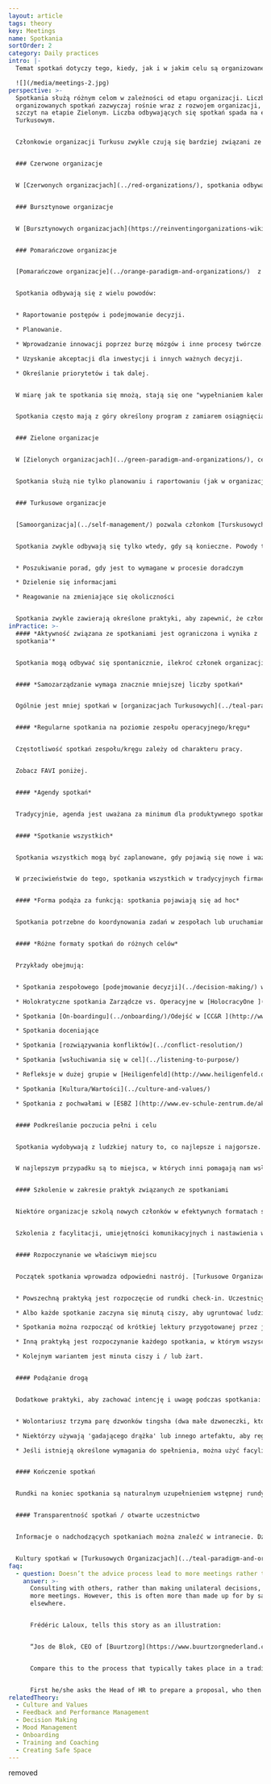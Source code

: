 ```yaml
---
layout: article
tags: theory
key: Meetings
name: Spotkania
sortOrder: 2
category: Daily practices
intro: |-
  Temat spotkań dotyczy tego, kiedy, jak i w jakim celu są organizowane.

  ![](/media/meetings-2.jpg)
perspective: >-
  Spotkania służą różnym celom w zależności od etapu organizacji. Liczba
  organizowanych spotkań zazwyczaj rośnie wraz z rozwojem organizacji, osiągając
  szczyt na etapie Zielonym. Liczba odbywających się spotkań spada na etapie
  Turkusowym.


  Członkowie organizacji Turkusu zwykle czują się bardziej związani ze sobą i z pracą i potrzebują mniej spotkań, aby zaplanować lub rozwiązać problemy.


  ### Czerwone organizacje


  W [Czerwonych organizacjach](../red-organizations/), spotkania odbywają się, gdy Szef uzna je za konieczne. Mogą być zwoływane w celu ogłaszania informacji, wydawania wyroków lub przeprowadzania ceremonii. Czasami są zwoływane, aby zasięgnąć porady lub zebrać informacje.


  ### Bursztynowe organizacje


  W [Bursztynowych organizacjach](https://reinventingorganizations-wiki.netlify.app/theory/amber-paradigm-and-organizations/), spotkania są ważną metodą kontroli hierarchicznej. Służą do zbierania, destylowania i przekazywania informacji w górę i w dół organizacji. Kieruje nimi osoba zajmująca najwyższe pozycje w rankingu. Na pozostałych spoczywa obowiązek przygotowania się do zgłaszania informacji lub udzielania odpowiedzi w razie potrzeby.  


  ### Pomarańczowe organizacje


  [Pomarańczowe organizacje](../orange-paradigm-and-organizations/)  z uwagą zarządzają wydajnością, aby zapewnić osiągnięcie celów i zadań. Wymaga to regularnych (cotygodniowych/miesięcznych/kwartalnych/rocznych) spotkań na większości szczebli organizacji.


  Spotkania odbywają się z wielu powodów:


  * Raportowanie postępów i podejmowanie decyzji.

  * Planowanie.

  * Wprowadzanie innowacji poprzez burzę mózgów i inne procesy twórcze.

  * Uzyskanie akceptacji dla inwestycji i innych ważnych decyzji.

  * Określanie priorytetów i tak dalej.


  W miarę jak te spotkania się mnożą, stają się one "wypełnianiem kalendarzy" dla zapracowanych menedżerów wyższego szczebla. Jeszcze do niedawna oznaczało to często duże podróże dla tych, którzy są zatrudnieni w organizacjach międzynarodowych.


  Spotkania często mają z góry określony program z zamiarem osiągnięcia jasnych rezultatów. Ceniona jest racjonalna dyskusja i logiczne argumenty. Jednak osobiste plany nigdy nie są zbyt daleko ukryte i mogą potencjalnie podważać cele organizacyjne.


  ### Zielone organizacje


  W [Zielonych organizacjach](../green-paradigm-and-organizations/), celem jest by służyć wielu interesariuszom z równością, szacunkiem i włączeniem. To wymaga spotkania z nimi. Konsensus jest ceniony, ale jego osiągnięcie może być wyczerpujące.


  Spotkania służą nie tylko planowaniu i raportowaniu (jak w organizacjach Pomarańczowych), ale także podtrzymywaniu poczucia własności, integracji i upodmiotowienia: innymi słowy, tworzenia kultury opartej na wartościach. W rezultacie praktyki spotkań są bardziej zorientowane na podstawowe procesy w grupie.


  ### Turkusowe organizacje


  [Samoorganizacja](../self-management/) pozwala członkom [Turskusowych organizacji](../teal-paradigm-and-organizations/) brać odpowiedzialność za podejmowanie decyzji bez potrzeby uzyskania zgody lub konsensusu. W rezultacie zwykle wymaganych jest znacznie mniej spotkań.


  Spotkania zwykle odbywają się tylko wtedy, gdy są konieczne. Powody to:


  * Poszukiwanie porad, gdy jest to wymagane w procesie doradczym

  * Dzielenie się informacjami

  * Reagowanie na zmieniające się okoliczności


  Spotkania zwykle zawierają określone praktyki, aby zapewnić, że członkowie angażują się wzajemnie i realizują cel spotkania w sposób produktywny i pełen szacunku. Nowi dołączający są zwykle szkoleni w tych procesach, aby mogli w nich w pełni uczestniczyć.
inPractice: >-
  #### *Aktywność związana ze spotkaniami jest ograniczona i wynika z 'potrzeby
  spotkania'*


  Spotkania mogą odbywać się spontanicznie, ilekroć członek organizacji wyczuje potrzebę i przejmuje inicjatywę. Struktury spotkań i facylitacja wspierają ducha [samoorganizacji](../self-management/). Zwiększona przejrzystość w organizacjach Turkusu zmniejsza liczbę i długość niektórych spotkań. Podczas spotkań zwraca się uwagę na stosowanie określonych praktyk, które sprzyjają poczuciu [pełni](../wholeness/).


  #### *Samozarządzanie wymaga znacznie mniejszej liczby spotkań*


  Ogólnie jest mniej spotkań w [organizacjach Turkusowych](../teal-paradigm-and-organizations/). W tradycyjnej strukturze piramidy spotkania są potrzebne w celu gromadzenia, obrabiana, filtrowania i przesyłania informacji, które przepływają w górę i w dół łańcucha dowodzenia. W strukturach samozarządzających odpada potrzeba wielu takich spotkań. Podczas gdy w [Zielonych organizacjach](../green-paradigm-and-organizations/) spotkania mogą być sposobem budowania 'oddolnego' zaangażowania , jest ono już 'wbudowane' w samozarządzającą się strukturę.


  #### *Regularne spotkania na poziomie zespołu operacyjnego/kręgu*


  Częstotliwość spotkań zespołu/kręgu zależy od charakteru pracy.


  Zobacz FAVI poniżej. 


  #### *Agendy spotkań*


  Tradycyjnie, agenda jest uważana za minimum dla produktywnego spotkania. Ale niekoniecznie w Turkusowym miejscu pracy. Wiele z ich zaplanowanych spotkań nie ma z góry ustalonego porządku. Raczej jest się kształtowany na początku i opiera się na tematach, które przyniosą uczestnicy, ponieważ są dla nich ważne. Dzięki temu spotkania są pełne energii, celowe i angażujące. Zaangażowanie jest rzeczywistym i aktualnym zainteresowaniem; nie jest tworzony poprzez rutynowe podejście.


  #### *Spotkanie wszystkich*


  Spotkania wszystkich mogą być zaplanowane, gdy pojawią się nowe i ważne informacje do przekazania: wyniki kwartalne, roczne badanie wartości, strategiczny punkt zwrotny i tak dalej. Informacje nie są po prostu "przedstawiane" odgórnie - są dyskutowane i debatowane. Pytania mogą padać podczas spotkania z dowolnej strony; można wyładować frustracje; albo spontanicznie świętować osiągnięcia. W grę wchodzi coś więcej niż zwykła wymiana informacji. Zaufanie do organizacji i jej wartości są testowane i potwierdzane. Czy starszyzna będzie szczera, pokorna i wrażliwa? Czy zmierzą się z trudnymi pytaniami? Czy zaangażują całą grupę?


  W przeciwieństwie do tego, spotkania wszystkich w tradycyjnych firmach są zwykle oparte na prezentacji - lub unika się ich ze względu na ich nieprzewidywalność i ryzyko.


  #### *Forma podąża za funkcją: spotkania pojawiają się ad hoc*


  Spotkania potrzebne do koordynowania zadań w zespołach lub uruchamiania specjalnych projektów pojawiają się spontanicznie. To organiczny sposób organizacji. 


  #### *Różne formaty spotkań do różnych celów*


  Przykłady obejmują:


  * Spotkania zespołowego [podejmowanie decyzji](../decision-making/) w [Buurtzorg ](http://www.buurtzorgnederland.com/)

  * Holokratyczne spotkania Zarządcze vs. Operacyjne w [HolocracyOne ](http://www.holacracy.org/)

  * Spotkania [On-boardingu](../onboarding/)/Odejść w [CC&R ](http://www.couragerenewal.org/)

  * Spotkania doceniające

  * Spotkania [rozwiązywania konfliktów](../conflict-resolution/)

  * Spotkania [wsłuchiwania się w cel](../listening-to-purpose/)

  * Refleksje w dużej grupie w [Heiligenfeld](http://www.heiligenfeld.de/)

  * Spotkania [Kultura/Wartości](../culture-and-values/)

  * Spotkania z pochwałami w [ESBZ ](http://www.ev-schule-zentrum.de/aktuell/)


  #### Podkreślanie poczucia pełni i celu


  Spotkania wydobywają z ludzkiej natury to, co najlepsze i najgorsze.


  W najlepszym przypadku są to miejsca, w których inni pomagają nam wsłuchać się w to, na czym naprawdę nam zależy. Ale spotkania mogą być również polem gry dla ego. Aby czuć się bezpiecznie, niektórzy starają się zdominować postępowanie. Inni się wycofują. W organizacjach samozarządzających się brak szefa usuwa niektóre z tych obaw z przestrzeni. Ale w grupie współpracowników równie dobrze może dominować ego. Różnorodne podejścia wspierają produktywne interakcje zgodne z [pełnią](/wholeness/) i [celem](../listening-to-purpose/).


  #### Szkolenie w zakresie praktyk związanych ze spotkaniami


  Niektóre organizacje szkolą nowych członków w efektywnych formatach spotkań. Nowi członkowie muszą czuć się komfortowo, aby uczestniczyć w procedurach decyzyjnych.


  Szkolenia z facylitacji, umiejętności komunikacyjnych i nastawienia wspierają kolegialność, budowanie zaufania i rozwiązywanie napięć.


  #### Rozpoczynanie we właściwym miejscu


  Początek spotkania wprowadza odpowiedni nastrój. [Turkusowe Organizacje](../teal-paradigm-and-organizations/) mogą używać następujących praktyk:


  * Powszechną praktyką jest rozpoczęcie od rundki check-in. Uczestnicy opowiadają, jak się czują w chwili, gdy wchodzą. To pomaga wszystkim wsłuchiwać się w siebie, swoje ciała i wrażenia oraz budować świadomość. Nazwanie emocji często wystarczy, aby sobie z nimi poradzić. W ten sposób praktyka ta pomaga uczestnikom uwolnić się od rozpraszania, jednocześnie wspierając wszystkich, aby byli obecni na bieżącym spotkaniu. 

  * Albo każde spotkanie zaczyna się minutą ciszy, aby ugruntować ludzi w danej chwili.

  * Spotkania można rozpocząć od krótkiej lektury przygotowanej przez jedną osobę. Po kilku chwilach ciszy uczestnicy dzielą się myślami, które to wywołało.

  * Inną praktyką jest rozpoczynanie każdego spotkania, w którym wszyscy dzielą się krótką historią o kimś, komu niedawno dziękowali. To podkreśla możliwość, wdzięczność, świętowanie i zaufanie.

  * Kolejnym wariantem jest minuta ciszy i / lub żart.


  #### Podążanie drogą


  Dodatkowe praktyki, aby zachować intencję i uwagę podczas spotkania:


  * Wolontariusz trzyma parę dzwonków tingsha (dwa małe dzwoneczki, które mogą wydawać kryształowy dźwięk). Jeśli poczuje, że podstawowe zasady nie są przestrzegane, może sprawić, że dzwonki zaśpiewają. Nikt nie może mówić, dopóki dźwięk dzwonka nie ucichnie. W ciszy wszyscy mogą zastanowić się nad pytaniem: „Czy służę tematowi, o którym rozmawiamy?”

  * Niektórzy używają 'gadającego drążka' lub innego artefaktu, aby regulować zmianę mówiącego, spowalniać rozmowę i poprawiać jakość słuchania.

  * Jeśli istnieją określone wymagania do spełnienia, można użyć facylitatora. W pewnych okolicznościach może to być zewnętrzny moderator.


  #### Kończenie spotkań


  Rundki na koniec spotkania są naturalnym uzupełnieniem wstępnej rundy check-in. Pozostawiają każdemu poczucie wpływu spotkania. Chwila ciszy to kolejny sposób na refleksję i zakończenie.


  #### Transparentność spotkań / otwarte uczestnictwo


  Informacje o nadchodzących spotkaniach można znaleźć w intranecie. Dzięki temu każdy, kto chce podzielić się obawami lub pomysłami, może wziąć w nim udział. Ta przejrzystość może rozciągać się na osoby z zewnątrz za pośrednictwem transmisji strumieniowej w Internecie. Niektórzy twierdzą, że ta przejrzystość skutkuje ściślejszymi relacjami z ich zewnętrznymi partnerami.


  Kultury spotkań w [Turkusowych Organizacjach](../teal-paradigm-and-organizations/) przyjęły niektóre z ‘alternatywnych formatów spotkań’ takich jak Open Space, Art of Hosting, World Café etc.
faq:
  - question: Doesn’t the advice process lead to more meetings rather than less?
    answer: >-
      Consulting with others, rather than making unilateral decisions, may mean
      more meetings. However, this is often more than made up for by savings
      elsewhere.


      Frédéric Laloux, tells this story as an illustration:


      “Jos de Blok, CEO of [Buurtzorg](https://www.buurtzorgnederland.com/), often applies the advice process by posting a blog note to the Buurtzorg web in the evening, proposing suggestions for new initiatives and decisions and asking for advice from all the members of the organization. 24 hours later, 50-80% of the employees will have read and perhaps commented. Maybe the overwhelming response is "yes, this is fine", in which case the decision can just be effectuated at this point. Alternatively, he will have received feedback on how he might be overlooking important negative consequences, or how this issue may be more complicated than he is aware off. In this case, he might revise his proposal accordingly and repost it, or sense the need to gather a voluntary group to deal with it. In any case this provides a swift [decision making process](../decision-making/) with very few meetings."


      Compare this to the process that typically takes place in a traditional 9000 employee hierarchy. Say the CEO wants to change overtime conditions:


      First he/she asks the Head of HR to prepare a proposal, who then asks someone more junior to do 'the staff work'. The junior drafts a proposal, maybe shows to a colleague and revises accordingly. Then the Head of HR goes over the draft, and suggests further refinements, before booking a meeting with the CEO who can make further changes. Then it goes to the executive committee...and so on...They want more revisions, and it goes down the line again, and back up again... It may now become political, bringing another layer of complications. If it is now approved, someone in internal communication works on it, and shows the CEO, again. Finally, it is cascaded to the managers who prepare presentations to make a team meetings. The total number meetings that may go into such a decision is huge.
relatedTheory:
  - Culture and Values
  - Feedback and Performance Management
  - Decision Making
  - Mood Management
  - Onboarding
  - Training and Coaching
  - Creating Safe Space
---
```

removed